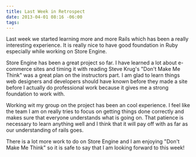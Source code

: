 ```yaml
---
title: Last Week in Retrospect
date: 2013-04-01 08:16 -06:00
tags:
---
```


Last week we started learning more and more Rails which has been a really interesting experience. It is really nice to have good foundation in Ruby especially while working on Store Engine. 

Store Engine has been a great project so far. I have learned a lot about e-commerce sites and timing it with reading Steve Krug's "Don't Make Me Think" was a great plan on the instructors part. I am glad to learn things web designers and developers should have known before they made a site before I actually do professional work because it gives me a strong foundation to work with. 

Working wit my group on the project has been an cool experience. I feel like the team I am on really tries to focus on getting things done correctly and makes sure that everyone understands what is going on. That patience is necessary to learn anything well and I think that it will pay off with as far as our understanding of rails goes. 

There is a lot more work to do on Store Engine and I am enjoying "Don't Make Me Think" so it is safe to say that I am looking forward to this week!
